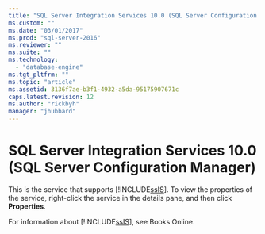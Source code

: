 ```yaml
---
title: "SQL Server Integration Services 10.0 (SQL Server Configuration Manager) | Microsoft Docs"
ms.custom: ""
ms.date: "03/01/2017"
ms.prod: "sql-server-2016"
ms.reviewer: ""
ms.suite: ""
ms.technology: 
  - "database-engine"
ms.tgt_pltfrm: ""
ms.topic: "article"
ms.assetid: 3136f7ae-b3f1-4932-a5da-95175907671c
caps.latest.revision: 12
ms.author: "rickbyh"
manager: "jhubbard"
---
```

# SQL Server Integration Services 10.0 (SQL Server Configuration Manager)
  This is the service that supports [!INCLUDE[ssIS](../../a9retired/includes/ssis-md.md)]. To view the properties of the service, right-click the service in the details pane, and then click **Properties**.  
  
 For information about [!INCLUDE[ssIS](../../a9retired/includes/ssis-md.md)], see Books Online.  
  
  